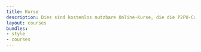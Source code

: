 ```yaml
---
title: Kurse
description: Dies sind kostenlos nutzbare Online-Kurse, die die P2PU-Community nutzt, um Lernteams durchzuführen. Wenn Sie nicht finden, was Sie suchen, können Sie gerne [einen Kurs zur Datenbank](https://learningcircles.p2pu.org/en/course/create/) hinzufügen oder Ihren eigenen herstellen.
layout: courses
bundles:
- style
- courses
---
```

